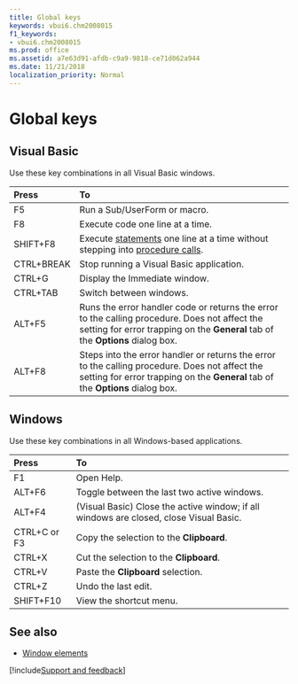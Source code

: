 ```yaml
---
title: Global keys
keywords: vbui6.chm2008015
f1_keywords:
- vbui6.chm2008015
ms.prod: office
ms.assetid: a7e63d91-afdb-c9a9-9818-ce71d062a944
ms.date: 11/21/2018
localization_priority: Normal
---
```



# Global keys

## Visual Basic

Use these key combinations in all Visual Basic windows.

|Press|To|
|:-----|:-----|
|F5|Run a Sub/UserForm or macro.|
|F8|Execute code one line at a time.|
|SHIFT+F8|Execute [statements](../../Glossary/vbe-glossary.md#statement) one line at a time without stepping into [procedure calls](../../Glossary/vbe-glossary.md#procedure-call).|
|CTRL+BREAK|Stop running a Visual Basic application.|
|CTRL+G|Display the Immediate window.|
|CTRL+TAB|Switch between windows.|
|ALT+F5|Runs the error handler code or returns the error to the calling procedure. Does not affect the setting for error trapping on the **General** tab of the **Options** dialog box.|
|ALT+F8|Steps into the error handler or returns the error to the calling procedure. Does not affect the setting for error trapping on the **General** tab of the **Options** dialog box.|

## Windows

Use these key combinations in all Windows-based applications.

|Press|To|
|:-----|:-----|
|F1|Open Help.|
|ALT+F6|Toggle between the last two active windows.|
|ALT+F4|(Visual Basic) Close the active window; if all windows are closed, close Visual Basic.|
|CTRL+C or F3|Copy the selection to the **Clipboard**.|
|CTRL+X|Cut the selection to the **Clipboard**.|
|CTRL+V|Paste the **Clipboard** selection.|
|CTRL+Z|Undo the last edit.|
|SHIFT+F10|View the shortcut menu.|

## See also

- [Window elements](../window-elements.md)

[!include[Support and feedback](~/includes/feedback-boilerplate.md)]